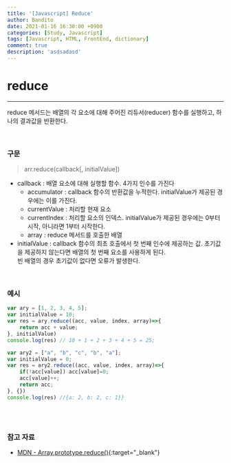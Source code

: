 ```yaml
---
title: '[Javascript] Reduce'
author: Bandito
date: 2021-01-16 16:30:00 +0900
categories: [Study, Javascript]
tags: [Javascript, HTML, FrontEnd, dictionary]
comment: true
description: 'asdsadasd'
---
```


# reduce
***

reduce 메서드는 배열의 각 요소에 대해 주어진 리듀서(reducer) 함수를 실행하고, 하나의 결과값을 반환한다.


<br/>

### 구문 
> arr.reduce(callback[, initialValue])

+ callback : 배열 요소에 대해 실행할 함수. 4가지 인수를 가진다
    - accumulator : callback 함수의 반환값을 누적한다. initialValue가 제공된 경우에는 이를 가진다.
    - currentValue : 처리할 현재 요소
    - currentIndex : 처리할 요소의 인덱스. initialValue가 제공된 경우에는 0부터 시작, 아니라면 1부터 시작한다.
    - array : reduce 메서드를 호출한 배열
+ initialValue : callback 함수의 최초 호출에서 첫 번째 인수에 제공하는 값. 초기값을 제공하지 않는다면 배열의 첫 번째 요소를 사용하게 된다.    
빈 배열의 경우 초기값이 없다면 오류가 발생한다.

<br/>

### 예시 

```javascript
var ary = [1, 2, 3, 4, 5];
var initialValue = 10;
var res = ary.reduce((acc, value, index, array)=>{
    return acc + value;
}, initialValue)
console.log(res) // 10 + 1 + 2 + 3 + 4 + 5 = 25;
```

```javascript
var ary2 = ["a", "b", "c", "b", "a"];
var initialValue = 0;
var res = ary2.reduce((acc, value, index, array)=>{
    if(!acc[value]) acc[value]=0;
    acc[value]++;
    return acc;
}, {})
console.log(res) //{a: 2, b: 2, c: 1}}
```



<br/><br/>

### 참고 자료
+ [MDN - Array.prototype.reduce()](https://developer.mozilla.org/ko/docs/Web/JavaScript/Reference/Global_Objects/Array/Reduce){:target="_blank"}